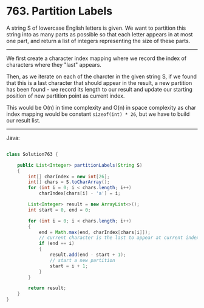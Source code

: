 # 763. Partition Labels

A string S of lowercase English letters is given. We want to partition this
string into as many parts as possible so that each letter appears in at most
one part, and return a list of integers representing the size of these parts.

---

We first create a character index mapping where we record the index of
characters where they "last" appears.

Then, as we iterate on each of the charcter in the given string S, if we found
that this is a last character that should appear in the result, a new partition
has been found - we record its length to our result and update our starting
position of new partition point as current index.

This would be O(n) in time complexity and O(n) in space complexity as char
index mapping would be constant `sizeof(int) * 26`, but we have to build our
result list.

---

Java:

```java

class Solution763 {

    public List<Integer> partitionLabels(String S)
    {
        int[] charIndex = new int[26];
        int[] chars = S.toCharArray();
        for (int i = 0; i < chars.length; i++)
            charIndex[chars[i] - 'a'] = i;

        List<Integer> result = new ArrayList<>();
        int start = 0, end = 0;

        for (int i = 0; i < chars.length; i++)
        {
            end = Math.max(end, charIndex[chars[i]]);
            // current character is the last to appear at current index
            if (end == i)
            {
                result.add(end - start + 1);
                // start a new partition
                start = i + 1;
            }
        }

        return result;
    }
}

```
